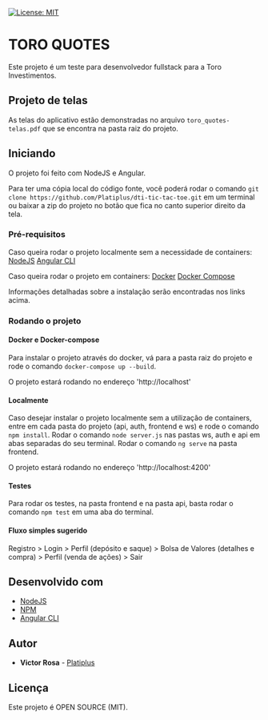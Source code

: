 [![License: MIT](https://img.shields.io/badge/License-MIT-green.svg)](https://opensource.org/licenses/MIT)

# TORO QUOTES

Este projeto é um teste para desenvolvedor fullstack para a Toro Investimentos.

## Projeto de telas
As telas do aplicativo estão demonstradas no arquivo ```toro_quotes-telas.pdf``` que se encontra na pasta raiz do projeto.

## Iniciando
O projeto foi feito com NodeJS e Angular.

Para ter uma cópia local do código fonte, você poderá rodar o comando ```git clone https://github.com/Platiplus/dti-tic-tac-toe.git``` em um terminal
ou baixar a zip do projeto no botão que fica no canto superior direito da tela.

### Pré-requisitos

Caso queira rodar o projeto localmente sem a necessidade de containers:
[NodeJS](https://nodejs.org/)
[Angular CLI](https://cli.angular.io/)

Caso queira rodar o projeto em containers:
[Docker](https://www.docker.com/)
[Docker Compose](https://docs.docker.com/compose/install/)

Informações detalhadas sobre a instalação serão encontradas nos links acima.

### Rodando o projeto

#### Docker e Docker-compose
Para instalar o projeto através do docker, vá para a pasta raiz do projeto e rode o comando ```docker-compose up --build```.

O projeto estará rodando no endereço 'http://localhost'

#### Localmente
Caso desejar instalar o projeto localmente sem a utilização de containers, entre em cada pasta do projeto (api, auth, frontend e ws) e rode o comando ```npm install```.
Rodar o comando ```node server.js``` nas pastas ws, auth e api em abas separadas do seu terminal.
Rodar o comando ```ng serve``` na pasta frontend.

O projeto estará rodando no endereço 'http://localhost:4200'

#### Testes
Para rodar os testes, na pasta frontend e na pasta api, basta rodar o comando ```npm test``` em uma aba do terminal.

#### Fluxo simples sugerido
Registro > Login > Perfil (depósito e saque) > Bolsa de Valores (detalhes e compra) > Perfil (venda de ações) > Sair

## Desenvolvido com

* [NodeJS](https://nodejs.org/)
* [NPM](https://www.npmjs.com/)
* [Angular CLI](https://cli.angular.io/)

## Autor

* **Victor Rosa** - [Platiplus](https://github.com/Platiplus)

## Licença

Este projeto é OPEN SOURCE (MIT).